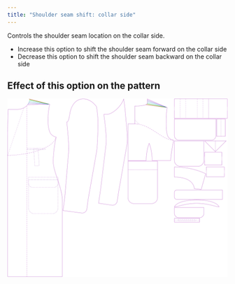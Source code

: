 ```yaml
---
title: "Shoulder seam shift: collar side"
---
```



Controls the shoulder seam location on the collar side.

- Increase this option to shift the shoulder seam forward on the collar side
- Decrease this option to shift the shoulder seam backward on the collar side

## Effect of this option on the pattern

![This image shows the effect of this option by superimposing several variants that have a different value for this option](carlton_s3collar_sample.svg "Effect of this option on the pattern")
